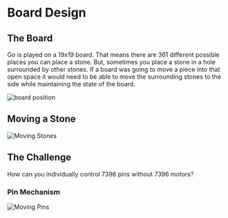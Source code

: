 
# Board Design


## The Board
Go is played on a 19x19 board. That means there are 361 different possible places you can place a stone. But, sometimes you place a stone in a hole surrounded by other stones. If a board was going to move a piece into that open space it would need to be able to move the surrounding stones to the side while maintaining the state of the board.

![board position](https://docs.google.com/drawings/d/1_1M-o0svgAh_4IqHX_HJmS3yj5bIYeInQkfLHPykSQ8/pub?w=400)

## Moving a Stone
![Moving Stones](https://docs.google.com/drawings/d/1B0Mb0N61SC-gSdSWDhywrYtW_oFxCIIcdwqjedEiDIM/pub?w=650)


## The Challenge
How can you individually control 7396 pins without 7396 motors?

### Pin Mechanism
![Moving Pins](https://docs.google.com/drawings/d/14bEfK6NYotXaWkZ-BxQ3KW4m4vwG1d_WnZmKQ5pUg9k/pub?w=300)
